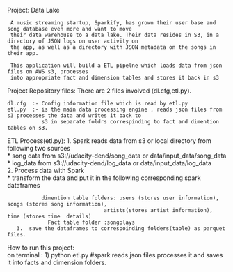 Project: Data Lake

     A music streaming startup, Sparkify, has grown their user base and song database even more and want to move 
     their data warehouse to a data lake. Their data resides in S3, in a directory of JSON logs on user activity on 
     the app, as well as a directory with JSON metadata on the songs in their app.
     
     This application will build a ETL pipelne which loads data from json files on AWS s3, processes 
     into appropriate fact and dimension tables and stores it back in s3
    

Project Repository files: 
    There are 2 files involved (dl.cfg,etl.py).

    dl.cfg  :- Config information file which is read by etl.py
    etl.py  :- is the main data processing engine , reads json files from s3 processes the data and writes it back to
               s3 in separate foldrs correspinding to fact and dimention tables on s3.
                 
                 
ETL Process(etl.py): 
      1. Spark reads data from s3 or local directory from following two sources  
           * song data from s3://udacity-dend/song_data or data/input_data/song_data  
           * log_data from s3://udacity-dend/log_data   or data/input_data/log_data  
      2. Process data with Spark  
             * transform the data and put it in the following corresponding spark dataframes  
             
               dimention table folders: users (stores user information), songs (stores song information), 
                                   artists(stores artist information), time (stores time  details)  
                 Fact table folder :songplays 
       3.  save the dataframes to correspoinding folders(table) as parquet files.  
              

How to run this project:  
on terminal : 
        1) python etl.py          #spark reads json files processes it and saves it into facts and dimension folders. 
